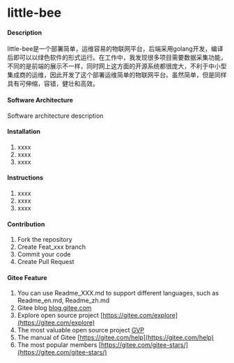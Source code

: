# little-bee

#### Description
little-bee是一个部署简单，运维容易的物联网平台，后端采用golang开发，编译后即可以以绿色软件的形式运行。在工作中，我发现很多项目需要数据采集功能，不同的是前端的展示不一样，同时网上这方面的开源系统都很庞大，不利于中小型集成商的运维，因此开发了这个部署运维简单的物联网平台。虽然简单，但是同样具有可伸缩，容错，健壮和高效。

#### Software Architecture
Software architecture description

#### Installation

1.  xxxx
2.  xxxx
3.  xxxx

#### Instructions

1.  xxxx
2.  xxxx
3.  xxxx

#### Contribution

1.  Fork the repository
2.  Create Feat_xxx branch
3.  Commit your code
4.  Create Pull Request


#### Gitee Feature

1.  You can use Readme\_XXX.md to support different languages, such as Readme\_en.md, Readme\_zh.md
2.  Gitee blog [blog.gitee.com](https://blog.gitee.com)
3.  Explore open source project [https://gitee.com/explore](https://gitee.com/explore)
4.  The most valuable open source project [GVP](https://gitee.com/gvp)
5.  The manual of Gitee [https://gitee.com/help](https://gitee.com/help)
6.  The most popular members  [https://gitee.com/gitee-stars/](https://gitee.com/gitee-stars/)
